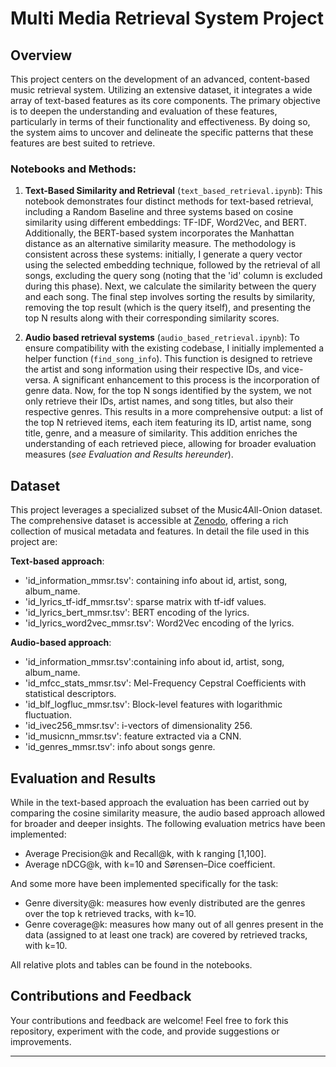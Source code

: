 Multi Media Retrieval System Project
===============================

Overview
--------

This project centers on the development of an advanced, content-based music retrieval system. Utilizing an extensive dataset, it integrates a wide array of text-based features as its core components. The primary objective is to deepen the understanding and evaluation of these features, particularly in terms of their functionality and effectiveness. By doing so, the system aims to uncover and delineate the specific patterns that these features are best suited to retrieve. 

### Notebooks and Methods:

1.  **Text-Based Similarity and Retrieval** (`text_based_retrieval.ipynb`): This notebook demonstrates four distinct methods for text-based retrieval, including a Random Baseline and three systems based on cosine similarity using different embeddings: TF-IDF, Word2Vec, and BERT. Additionally, the BERT-based system incorporates the Manhattan distance as an alternative similarity measure. The methodology is consistent across these systems: initially, I generate a query vector using the selected embedding technique, followed by the retrieval of all songs, excluding the query song (noting that the 'id' column is excluded during this phase). Next, we calculate the similarity between the query and each song. The final step involves sorting the results by similarity, removing the top result (which is the query itself), and presenting the top N results along with their corresponding similarity scores.

2. **Audio based retrieval systems** (`audio_based_retrieval.ipynb`): To ensure compatibility with the existing codebase, I initially implemented a helper function (`find_song_info`). This function is designed to retrieve the artist and song information using their respective IDs, and vice-versa. A significant enhancement to this process is the incorporation of genre data. Now, for the top N songs identified by the system, we not only retrieve their IDs, artist names, and song titles, but also their respective genres. This results in a more comprehensive output: a list of the top N retrieved items, each item featuring its ID, artist name, song title, genre, and a measure of similarity. This addition enriches the understanding of each retrieved piece, allowing for broader evaluation measures (*see Evaluation and Results hereunder*).

Dataset
-------
This project leverages a specialized subset of the Music4All-Onion dataset. The comprehensive dataset is accessible at [Zenodo](https://zenodo.org/record/6609677#.Y0ff7XZBxD8), offering a rich collection of musical metadata and features.
In detail the file used in this project are:

**Text-based approach**: 
*  'id_information_mmsr.tsv': containing info about id,	artist,	song,	album_name.
*  'id_lyrics_tf-idf_mmsr.tsv': sparse matrix with tf-idf values.
*  'id_lyrics_bert_mmsr.tsv': BERT encoding of the lyrics.
*  'id_lyrics_word2vec_mmsr.tsv': Word2Vec encoding of the lyrics.

**Audio-based approach**: 

*  'id_information_mmsr.tsv':containing info about id,	artist,	song,	album_name.
*  'id_mfcc_stats_mmsr.tsv': Mel-Frequency Cepstral Coefficients with statistical descriptors.
*  'id_blf_logfluc_mmsr.tsv': Block-level features with logarithmic fluctuation.
*  'id_ivec256_mmsr.tsv': i-vectors of dimensionality 256.
*  'id_musicnn_mmsr.tsv': feature extracted via a CNN.
*  'id_genres_mmsr.tsv': info about songs genre.

Evaluation and Results
----------------------

While in the text-based approach the evaluation has been carried out by comparing the cosine similarity measure, the audio based approach allowed for broader and deeper insights. The following evaluation metrics have been implemented:

*  Average Precision@k and Recall@k, with k ranging [1,100].
*  Average nDCG@k, with k=10 and Sørensen–Dice coefficient.

  
And some more have been implemented specifically for the task:

*  Genre diversity@k: measures how evenly distributed are the genres over the top k retrieved tracks, with k=10.
*  Genre coverage@k: measures how many out of all genres present in the data (assigned to at least one track) are covered by retrieved tracks, with k=10.

All relative plots and tables can be found in the notebooks.



Contributions and Feedback
--------------------------

Your contributions and feedback are welcome! Feel free to fork this repository, experiment with the code, and provide suggestions or improvements.

* * *
